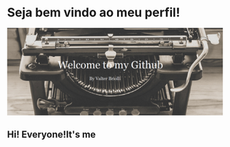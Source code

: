#          Seja bem vindo ao meu perfil!

![Welcome](https://github.com/ValterBriolli/ValterBriolli/blob/main/Machine%20BY.png)

## Hi! Everyone!It's me



